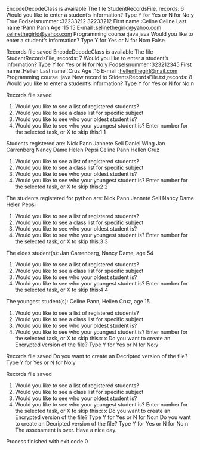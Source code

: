 EncodeDecodeClass is available
The file StudentRecordsFile, records:  6
Would you like to enter a student’s information? Type Y for Yes or N for No:y
True
Fodselsnummer :32233212
32233212
First name :Celine
Celine
Last name :Pann
Pann
Age :15
15
E-mail :selinethegirld@yahoo.com
selinethegirld@yahoo.com
Programming course :java
java
Would you like to enter a student’s information? Type Y for Yes or N for No:n
False

 Records file saved
EncodeDecodeClass is available
The file StudentRecordsFile, records:  7
Would you like to enter a student’s information? Type Y for Yes or N for No:y
Fodselsnummer :323212345
First name :Hellen
Last name :Cruz
Age :15
E-mail :hellenthegirl@mail.com
Programming course :java
New record to StidentsRecordsFile.txt,records:  8
Would you like to enter a student’s information? Type Y for Yes or N for No:n

 Records file saved

1. Would you like to see a list of registered students?
2. Would you like to see a class list for specific subject
3. Would you like to see who your oldest student is?
4. Would you like to see who your youngest student is?
Enter number for the selected task, or X to skip this:1
1

Students registered are:
	 Nick Pann
	 Jannete Sell
	 Daniel Wing
	 Jan Carrenberg
	 Nancy Dame
	 Helen Pepsi
	 Celine Pann
	 Hellen Cruz

1. Would you like to see a list of registered students?
2. Would you like to see a class list for specific subject
3. Would you like to see who your oldest student is?
4. Would you like to see who your youngest student is?
Enter number for the selected task, or X to skip this:2
2

The students registered for  python  are:
	 Nick Pann
	 Jannete Sell
	 Nancy Dame
	 Helen Pepsi

1. Would you like to see a list of registered students?
2. Would you like to see a class list for specific subject
3. Would you like to see who your oldest student is?
4. Would you like to see who your youngest student is?
Enter number for the selected task, or X to skip this:3
3

The eldes student(s): Jan Carrenberg, Nancy Dame,  age 54

1. Would you like to see a list of registered students?
2. Would you like to see a class list for specific subject
3. Would you like to see who your oldest student is?
4. Would you like to see who your youngest student is?
Enter number for the selected task, or X to skip this:4
4

The youngest student(s): Celine Pann, Hellen Cruz,  age 15

1. Would you like to see a list of registered students?
2. Would you like to see a class list for specific subject
3. Would you like to see who your oldest student is?
4. Would you like to see who your youngest student is?
Enter number for the selected task, or X to skip this:x
x
Do you want to create an Encrypted version of the file? Type Y for Yes or N for No:y

 Records file saved
Do you want to create an Decripted version of the file? Type Y for Yes or N for No:y

 Records file saved

1. Would you like to see a list of registered students?
2. Would you like to see a class list for specific subject
3. Would you like to see who your oldest student is?
4. Would you like to see who your youngest student is?
Enter number for the selected task, or X to skip this:x
x
Do you want to create an Encrypted version of the file? Type Y for Yes or N for No:n
Do you want to create an Decripted version of the file? Type Y for Yes or N for No:n
The assessment is over. Have a nice day.

Process finished with exit code 0
